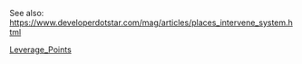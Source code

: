 
See also: https://www.developerdotstar.com/mag/articles/places_intervene_system.html

[Leverage_Points](../media/Leverage_Points.pdf)
